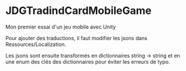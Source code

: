 # JDGTradindCardMobileGame

Mon premier essai d'un jeu mobile avec Unity

Pour ajouter des traductions, il faut modifier les jsons dans Ressources/Localization.

Les jsons sont ensuite transformés en dictionnaires string -> string et en une enum des clés des dictionnaires pour éviter les erreurs de typo.
